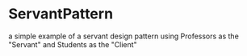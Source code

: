 # ServantPattern
a simple example of a servant design pattern using Professors as the "Servant" and Students as the "Client"
